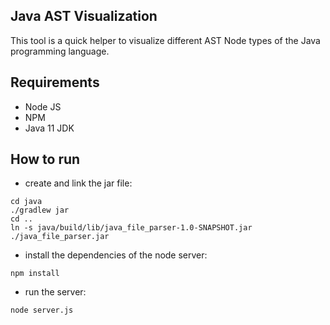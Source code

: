 ## Java AST Visualization

This tool is a quick helper to visualize different AST Node types of the Java programming language.

## Requirements
- Node JS
- NPM
- Java 11 JDK

## How to run
- create and link the jar file:
```
cd java
./gradlew jar
cd ..
ln -s java/build/lib/java_file_parser-1.0-SNAPSHOT.jar ./java_file_parser.jar
```
- install the dependencies of the node server:
```
npm install
```
- run the server:
```
node server.js
```
